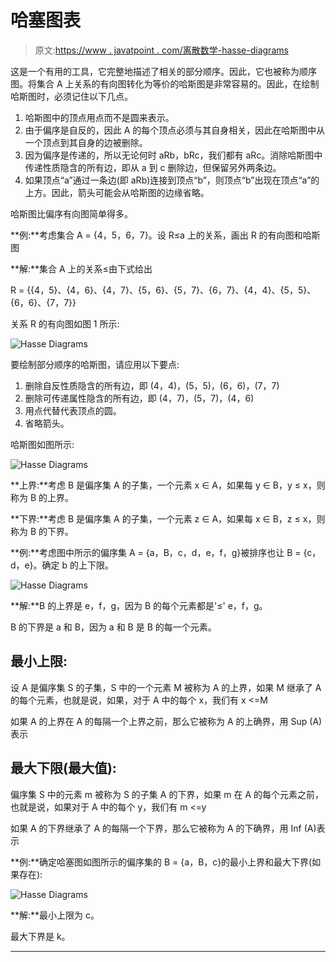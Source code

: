 # 哈塞图表

> 原文:[https://www . javatpoint . com/离散数学-hasse-diagrams](https://www.javatpoint.com/discrete-mathematics-hasse-diagrams)

这是一个有用的工具，它完整地描述了相关的部分顺序。因此，它也被称为顺序图。将集合 A 上关系的有向图转化为等价的哈斯图是非常容易的。因此，在绘制哈斯图时，必须记住以下几点。

1.  哈斯图中的顶点用点而不是圆来表示。
2.  由于偏序是自反的，因此 A 的每个顶点必须与其自身相关，因此在哈斯图中从一个顶点到其自身的边被删除。
3.  因为偏序是传递的，所以无论何时 aRb，bRc，我们都有 aRc。消除哈斯图中传递性质隐含的所有边，即从 a 到 c 删除边，但保留另外两条边。
4.  如果顶点“a”通过一条边(即 aRb)连接到顶点“b”，则顶点“b”出现在顶点“a”的上方。因此，箭头可能会从哈斯图的边缘省略。

哈斯图比偏序有向图简单得多。

**例:**考虑集合 A = {4，5，6，7}。设 R≤a 上的关系，画出 R 的有向图和哈斯图

**解:**集合 A 上的关系≤由下式给出

R = {{4，5}、{4，6}、{4，7}、{5，6}、{5，7}、{6，7}、{4，4}、{5，5}、{6，6}、{7，7}}

关系 R 的有向图如图 1 所示:

![Hasse Diagrams](../Images/604daeef6db30c9f62e24ee8e0d03e2c.png)

要绘制部分顺序的哈斯图，请应用以下要点:

1.  删除自反性质隐含的所有边，即
    (4，4)，(5，5)，(6，6)，(7，7)
2.  删除可传递属性隐含的所有边，即
    (4，7)，(5，7)，(4，6)
3.  用点代替代表顶点的圆。
4.  省略箭头。

哈斯图如图所示:

![Hasse Diagrams](../Images/6a6065f9b1263e277f5716cffe74d17f.png)

**上界:**考虑 B 是偏序集 A 的子集，一个元素 x ∈ A，如果每 y ∈ B，y ≤ x，则称为 B 的上界。

**下界:**考虑 B 是偏序集 A 的子集，一个元素 z ∈ A，如果每 x ∈ B，z ≤ x，则称为 B 的下界。

**例:**考虑图中所示的偏序集 A = {a，B，c，d，e，f，g}被排序也让 B = {c，d，e}。确定 b 的上下限。

![Hasse Diagrams](../Images/4dd8ed0d1d89bb6db9f3bd9278913b96.png)

**解:**B 的上界是 e，f，g，因为 B 的每个元素都是'≤' e，f，g。

B 的下界是 a 和 B，因为 a 和 B 是 B 的每一个元素。

## 最小上限:

设 A 是偏序集 S 的子集，S 中的一个元素 M 被称为 A 的上界，如果 M 继承了 A 的每个元素，也就是说，如果，对于 A 中的每个 x，我们有 x <=M

如果 A 的上界在 A 的每隔一个上界之前，那么它被称为 A 的上确界，用 Sup (A)表示

## 最大下限(最大值):

偏序集 S 中的元素 m 被称为 S 的子集 A 的下界，如果 m 在 A 的每个元素之前，也就是说，如果对于 A 中的每个 y，我们有 m <=y

如果 A 的下界继承了 A 的每隔一个下界，那么它被称为 A 的下确界，用 Inf (A)表示

**例:**确定哈塞图如图所示的偏序集的 B = {a，B，c}的最小上界和最大下界(如果存在):

![Hasse Diagrams](../Images/4de2572336ab8b32ab8686180cf42634.png)

**解:**最小上限为 c。

最大下界是 k。

* * *